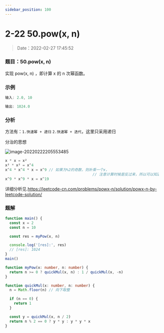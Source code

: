 ```yaml
---
sidebar_position: 100
---
```


# 2-22 50.pow(x, n)

> Date：2022-02-27 17:45:52

### 题目：50.pow(x, n)

实现 pow(x, n) ，即计算 x 的 n 次幂函数。

### 示例

```ts
输入: 2.0, 10

输出: 1024.0
```

### 分析

方法有：`1.快速幂 + 递归` `2.快速幂 + 迭代`，这里只采用递归

分治的思想

![image-20220222205553485](https://gitee.com/nahaohao/pic-upload/raw/master/img/image-20220222205553485.png)

```ts
x * x = x²
x² * x² = x^4
x^4 * x^4 * x = x^9 // 如果为%2的奇数，则补乘一个x，
										// 注意计算时候是反过来，所以可以知道%2的值
x^9 * x^9 * x = x^19
```

详细分析见.https://leetcode-cn.com/problems/powx-n/solution/powx-n-by-leetcode-solution/

### 题解

```ts
function main() {
  const x = 2
  const n = 10

  const res = myPow(x, n)

  console.log('[res]:', res)
  // [res]: 1024
}
main()

function myPow(x: number, n: number) {
  return n >= 0 ? quickMul(x, n) : 1 / quickMul(x, -n)
}

function quickMul(x: number, n: number) {
  n = Math.floor(n) // 向下取整

  if (n == 0) {
    return 1
  }

  const y = quickMul(x, n / 2)
  return n % 2 == 0 ? y * y : y * y * x
}
```
